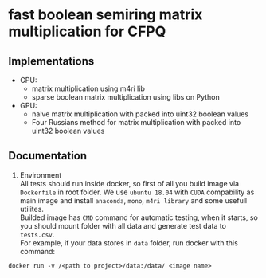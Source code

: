 # fast boolean semiring matrix multiplication for CFPQ

## Implementations

* CPU:
  * matrix multiplication using m4ri lib
  * sparse boolean matrix multiplication using libs on Python
* GPU:
  * naive matrix multiplication with packed into uint32 boolean values
  * Four Russians method for matrix multiplication with packed into uint32 boolean values

## Documentation

1. Environment  
All tests should run inside docker, so first of all you build image via `Dockerfile` in root folder. We use `ubuntu 18.04` with `CUDA` compability as main image and install `anaconda`, `mono`, `m4ri library` and some usefull utilites.  
Builded image has `CMD` command for automatic testing, when it starts, so you should mount folder with all data and generate test data to `tests.csv`.  
For example, if your data stores in `data` folder, run docker with this command:  

```(bash)
docker run -v /<path to project>/data:/data/ <image name>
```